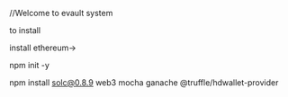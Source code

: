 //Welcome to evault system

to install

install ethereum->

npm init -y

npm install solc@0.8.9 web3 mocha ganache @truffle/hdwallet-provider

